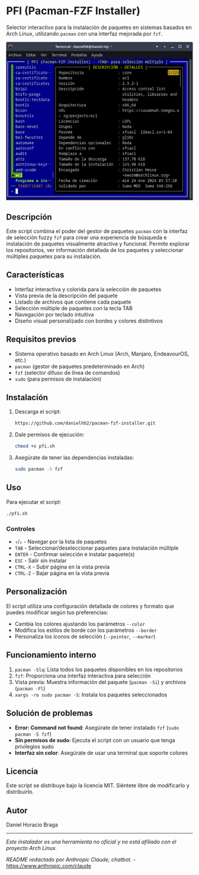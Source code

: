 # PFI (Pacman-FZF Installer)

Selector interactivo para la instalación de paquetes en sistemas basados en Arch Linux, utilizando `pacman` con una interfaz mejorada por `fzf`.

![Vista previa](pfi.png)

## Descripción

Este script combina el poder del gestor de paquetes `pacman` con la interfaz de selección fuzzy `fzf` para crear una experiencia de búsqueda e instalación de paquetes visualmente atractiva y funcional. Permite explorar los repositorios, ver información detallada de los paquetes y seleccionar múltiples paquetes para su instalación.

## Características

- Interfaz interactiva y colorida para la selección de paquetes
- Vista previa de la descripción del paquete
- Listado de archivos que contiene cada paquete
- Selección múltiple de paquetes con la tecla TAB
- Navegación por teclado intuitiva
- Diseño visual personalizado con bordes y colores distintivos

## Requisitos previos

- Sistema operativo basado en Arch Linux (Arch, Manjaro, EndeavourOS, etc.)
- `pacman` (gestor de paquetes predeterminado en Arch)
- `fzf` (selector difuso de línea de comandos)
- `sudo` (para permisos de instalación)

## Instalación

1. Descarga el script:
   ```bash
   https://github.com/danielhb2/pacman-fzf-installer.git
   ```

2. Dale permisos de ejecución:
   ```bash
   chmod +x pfi.sh
   ```

3. Asegúrate de tener las dependencias instaladas:
   ```bash
   sudo pacman -S fzf
   ```

## Uso

Para ejecutar el script:

```bash
./pfi.sh
```

### Controles

- `↑`/`↓` - Navegar por la lista de paquetes
- `TAB` - Seleccionar/deseleccionar paquetes para instalación múltiple
- `ENTER` - Confirmar selección e instalar paquete(s)
- `ESC` - Salir sin instalar
- `CTRL-X` - Subir página en la vista previa
- `CTRL-Z` - Bajar página en la vista previa

## Personalización

El script utiliza una configuración detallada de colores y formato que puedes modificar según tus preferencias:

- Cambia los colores ajustando los parámetros `--color`
- Modifica los estilos de borde con los parámetros `--border`
- Personaliza los iconos de selección (`--pointer`, `--marker`)

## Funcionamiento interno

1. `pacman -Slq`: Lista todos los paquetes disponibles en los repositorios
2. `fzf`: Proporciona una interfaz interactiva para selección
3. Vista previa: Muestra información del paquete (`pacman -Si`) y archivos (`pacman -Fl`)
4. `xargs -ro sudo pacman -S`: Instala los paquetes seleccionados

## Solución de problemas

- **Error: Command not found**: Asegúrate de tener instalado `fzf` (`sudo pacman -S fzf`)
- **Sin permisos de sudo**: Ejecuta el script con un usuario que tenga privilegios sudo
- **Interfaz sin color**: Asegúrate de usar una terminal que soporte colores

## Licencia

Este script se distribuye bajo la licencia MIT. Siéntete libre de modificarlo y distribuirlo.

## Autor

Daniel Horacio Braga

---

*Este instalador es una herramienta no oficial y no está afiliado con el proyecto Arch Linux.*  

*README redactado por Anthropic Claude, chatbot.* -  https://www.anthropic.com/claude
